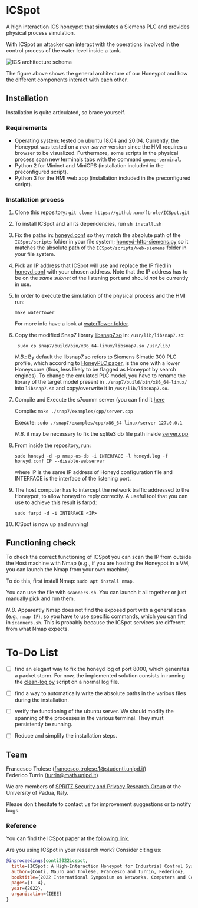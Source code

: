# ICSpot
A high interaction ICS honeypot that simulates a Siemens PLC and provides physical process simulation.

With ICSpot an attacker can interact with the operations involved in the control process of the water level inside a tank.

<img src="./docs/imgs/ICSpot_schema.png" alt="ICS architecture schema" />

The figure above shows the general architecture of our Honeypot and how the different components interact with each other. 

## Installation

Installation is quite articulated, so brace yourself.

### Requirements 
- Operating system: tested on ubuntu 18.04 and 20.04. Currently, the Honeypot was tested on a *non-server* version since the HMI requires a browser to be visualized. Furthermore, some scripts in the physical process span new terminals tabs with the command `gnome-terminal`.
- Python 2 for Mininet and MiniCPS (installation included in the preconfigured script).
- Python 3 for the HMI web app (installation included in the preconfigured script).


### Installation process

1. Clone this repository: `git clone https://github.com/ftrole/ICSpot.git`
2. To install ICSpot and all its dependencies, run `sh install.sh`
3. Fix the paths in: 
    [honeyd.conf](./honeyd.conf) so they match the absolute path of the `ICSpot/scripts` folder in your file system;
    [honeyd-http-siemens.py](./scripts/honeyd-http-siemens.py) so it matches the absolute path of the `ICSpot/scripts/web-siemens` folder in your file system.

4. Pick an IP address that ICSpot will use and replace the IP filed in [honeyd.conf](./honeyd.conf) with your chosen address. Note that the IP address has to be on the *same subnet* of the listening port and should *not* be currently in use.

5. In order to execute the simulation of the physical process and the HMI run:
    
    `make watertower`

    For more info have a look at [waterTower folder](./waterTower/README.md).

6. Copy the modified Snap7 library [libsnap7.so](./snap7/build/bin/x86_64-linux/libsnap7.so) in: `/usr/lib/libsnap7.so`:
    
    ` sudo cp snap7/build/bin/x86_64-linux/libsnap7.so /usr/lib/`

    *N.B.*: By default the libsnap7.so refers to Siemens Simatic 300 PLC profile, which according to [HoneyPLC paper](https://dl.acm.org/doi/10.1145/3372297.3423356), is the one with a lower Honeyscore (thus, less likely to be flagged as Honeypot by search engines). To change the emulated PLC model, you have to rename the library of the target model present in `./snap7/build/bin/x86_64-linux/` into `libsnap7.so` and copy/overwrite it in `/usr/lib/libsnap7.so`.

7. Compile and Execute the s7comm server (you can find it [here](./snap7/examples/cpp/x86_64-linux/server) 

    Compile: `make ./snap7/examples/cpp/server.cpp`  

    Execute: `sudo ./snap7/examples/cpp/x86_64-linux/server 127.0.0.1`

    *N.B.* it may be necessary to fix the sqlite3 db file path inside [server.cpp](./snap7/examples/cpp/server.cpp)

8. From inside the repository, run: 

    `sudo honeyd -d -p nmap-os-db -i INTERFACE -l honeyd.log -f honeyd.conf IP --disable-webserver`

    where IP is the same IP address of Honeyd configuration file and INTERFACE is the interface of the listening port.

9. The host computer has to intercept the network traffic addressed to the Honeypot, to allow honeyd to reply correctly. 
A useful tool that you can use to achieve this result is farpd:

    `sudo farpd -d -i INTERFACE <IP>`

9. ICSpot is now up and running!


## Functioning check

To check the correct functioning of ICSpot you can scan the IP from outside the Host machine with Nmap (e.g., if you are hosting the Honeypot in a VM, you can launch the Nmap from your own machine).

To do this, first install Nmap: `sudo apt install nmap`.

You can use the file with `scanners.sh`. You can launch it all together or just manually pick and run them.

*N.B.* Apparently Nmap does not find the exposed port with a general scan (e.g., `nmap IP`), so you have to use specific commands, which you can find in `scanners.sh`. This is probably because the ICSpot services are different from what Nmap expects.

# To-Do List

- [ ] find an elegant way to fix the honeyd log of port 8000, which generates a packet storm. For now, the implemented solution consists in running the [clean-log.py](./clean-log.py) script on a normal log file.

- [ ] find a way to automatically write the absolute paths in the various files during the installation.

- [ ] verify the functioning of the ubuntu server. We should modify the spanning of the processes in the various terminal. They must persistently be running.

- [ ] Reduce and simplify the installation steps. 


## Team
Francesco Trolese (francesco.trolese.1@studenti.unipd.it)  
Federico Turrin (turrin@math.unipd.it)

We are members of [SPRITZ Security and Privacy Research Group](https://spritz.math.unipd.it/) at the University of Padua, Italy.

Please don't hesitate to contact us for improvement suggestions or to notify bugs.

### Reference

You can find the ICSpot paper at the [following link](https://ieeexplore.ieee.org/abstract/document/9851732).

Are you using ICSpot in your research work? Consider citing us:
```bibtex   
@inproceedings{conti2022icspot,
  title={ICSpot: A High-Interaction Honeypot for Industrial Control Systems},
  author={Conti, Mauro and Trolese, Francesco and Turrin, Federico},
  booktitle={2022 International Symposium on Networks, Computers and Communications (ISNCC)},
  pages={1--4},
  year={2022},
  organization={IEEE}
}
```
